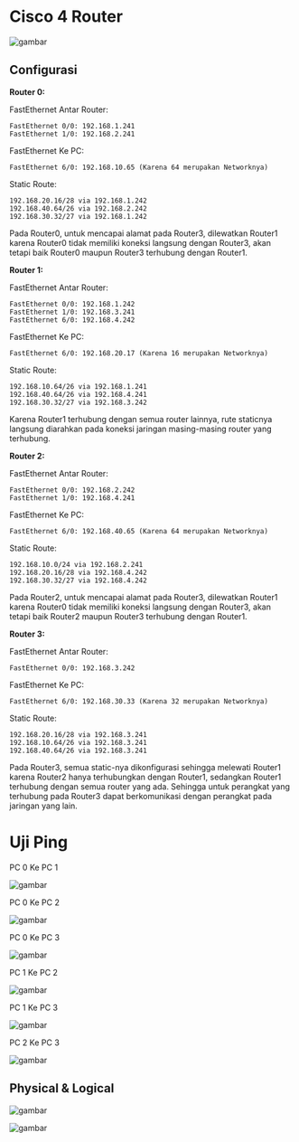 # Cisco 4 Router
![gambar](asset/cisco6router.PNG)

## Configurasi
**Router 0:**

FastEthernet Antar Router:

    FastEthernet 0/0: 192.168.1.241
    FastEthernet 1/0: 192.168.2.241
  
FastEthernet Ke PC:

    FastEthernet 6/0: 192.168.10.65 (Karena 64 merupakan Networknya)
Static Route:

    192.168.20.16/28 via 192.168.1.242
    192.168.40.64/26 via 192.168.2.242
    192.168.30.32/27 via 192.168.1.242

Pada Router0, untuk mencapai alamat pada Router3, dilewatkan Router1 karena Router0 tidak memiliki koneksi langsung dengan Router3, akan tetapi baik Router0 maupun Router3 terhubung dengan Router1.
    
**Router 1:**

FastEthernet Antar Router:

    FastEthernet 0/0: 192.168.1.242
    FastEthernet 1/0: 192.168.3.241
    FastEthernet 6/0: 192.168.4.242
  
FastEthernet Ke PC:

    FastEthernet 6/0: 192.168.20.17 (Karena 16 merupakan Networknya)

Static Route:

    192.168.10.64/26 via 192.168.1.241
    192.168.40.64/26 via 192.168.4.241
    192.168.30.32/27 via 192.168.3.242

Karena Router1 terhubung dengan semua router lainnya, rute staticnya langsung diarahkan pada koneksi jaringan masing-masing router yang terhubung.

    
**Router 2:**

FastEthernet Antar Router:

    FastEthernet 0/0: 192.168.2.242
    FastEthernet 1/0: 192.168.4.241
  
FastEthernet Ke PC:

    FastEthernet 6/0: 192.168.40.65 (Karena 64 merupakan Networknya)

Static Route:

    192.168.10.0/24 via 192.168.2.241
    192.168.20.16/28 via 192.168.4.242
    192.168.30.32/27 via 192.168.4.242

Pada Router2, untuk mencapai alamat pada Router3, dilewatkan Router1 karena Router0 tidak memiliki koneksi langsung dengan Router3, akan tetapi baik Router2 maupun Router3 terhubung dengan Router1.

**Router 3:**

FastEthernet Antar Router:

    FastEthernet 0/0: 192.168.3.242
  
FastEthernet Ke PC:

    FastEthernet 6/0: 192.168.30.33 (Karena 32 merupakan Networknya)

Static Route:

    192.168.20.16/28 via 192.168.3.241
    192.168.10.64/26 via 192.168.3.241
    192.168.40.64/26 via 192.168.3.241

Pada Router3, semua static-nya dikonfigurasi sehingga melewati Router1 karena Router2 hanya terhubungkan dengan Router1, sedangkan Router1 terhubung dengan semua router yang ada. Sehingga untuk perangkat yang terhubung pada Router3 dapat berkomunikasi dengan perangkat pada jaringan yang lain.



# Uji Ping


PC 0 Ke PC 1

![gambar](asset/pc0-pc1.PNG)

PC 0 Ke PC 2

![gambar](asset/pc0-pc2.PNG)

PC 0 Ke PC 3

![gambar](asset/pc0-pc3.PNG)

PC 1 Ke PC 2

![gambar](asset/pc1-pc2.PNG)

PC 1 Ke PC 3

![gambar](asset/pc1-pc3.PNG)

PC 2 Ke PC 3

![gambar](asset/pc2-pc3.PNG)

## Physical & Logical

![gambar](physical1.png)

![gambar](logical.png)
